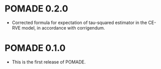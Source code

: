 # POMADE 0.2.0

* Corrected formula for expectation of tau-squared estimator in the CE-RVE model, in accordance with corrigendum.

# POMADE 0.1.0

* This is the first release of POMADE.
